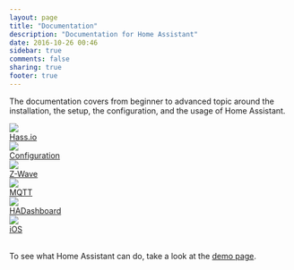 ```yaml
---
layout: page
title: "Documentation"
description: "Documentation for Home Assistant"
date: 2016-10-26 00:46
sidebar: true
comments: false
sharing: true
footer: true
---
```


The documentation covers from beginner to advanced topic around the installation, the setup, the configuration, and the usage of Home Assistant.

<div class="text-center hass-option-cards" markdown="0">
  <a class='option-card' href='/hassio/'>
    <div class='img-container'>
      <img src='/images/supported_brands/home-assistant.png' />
    </div>
    <div class='title'>Hass.io</div>
  </a>
  <a class='option-card' href='/docs/configuration/'>
    <div class='img-container'>
      <img src='/images/supported_brands/pencil.png' />
    </div>
    <div class='title'>Configuration</div>
  </a>
  <a class='option-card' href='/docs/z-wave/'>
    <div class='img-container'>
      <img src='/images/supported_brands/z-wave.png' />
    </div>
    <div class='title'>Z-Wave</div>
  </a>
  <a class='option-card' href='/docs/mqtt/'>
    <div class='img-container'>
      <img src='/images/supported_brands/mqtt.png' />
    </div>
    <div class='title'>MQTT</div>
  </a>
  <a class='option-card' href='/docs/ecosystem/hadashboard/'>
    <div class='img-container'>
      <img src='/images/supported_brands/view-dashboard.png' />
    </div>
    <div class='title'>HADashboard</div>
  </a>
  <a class='option-card' href='/docs/ecosystem/ios/'>
    <div class='img-container'>
      <img src='/images/supported_brands/apple.png' />
    </div>
    <div class='title'>iOS</div>
  </a>
</div>

<br/>

To see what Home Assistant can do, take a look at the [demo page](/demo).
